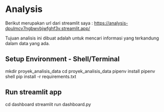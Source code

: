 # Analysis
Berikut merupakan url dari streamlit saya : https://analysis-dpulmcv7ngbwvbjwfghf3v.streamlit.app/

Tujuan analisis ini dibuat adalah untuk mencari informasi yang terkandung dalam data yang ada.

## Setup Environment - Shell/Terminal
mkdir proyek_analisis_data
cd proyek_analisis_data
pipenv install
pipenv shell
pip install -r requirements.txt

## Run streamlit app
cd dashboard
streamlit run dashboard.py
